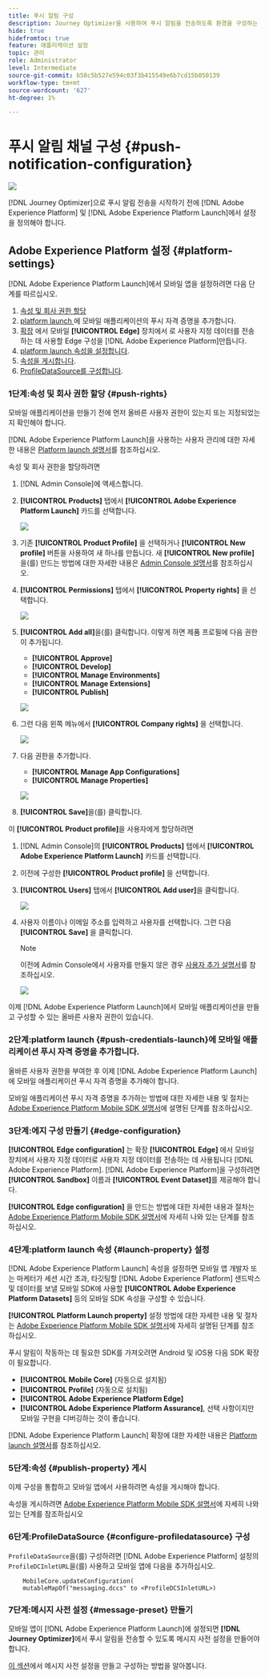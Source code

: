 ```yaml
---
title: 푸시 알림 구성
description: Journey Optimizer을 사용하여 푸시 알림을 전송하도록 환경을 구성하는 방법을 알아봅니다
hide: true
hidefromtoc: true
feature: 애플리케이션 설정
topic: 관리
role: Administrator
level: Intermediate
source-git-commit: b58c5b527e594c03f3b415549e6b7cd15b050139
workflow-type: tm+mt
source-wordcount: '627'
ht-degree: 1%

---
```


# 푸시 알림 채널 구성 {#push-notification-configuration}

![](assets/do-not-localize/badge.png)

[!DNL Journey Optimizer]으로 푸시 알림 전송을 시작하기 전에 [!DNL Adobe Experience Platform] 및 [!DNL Adobe Experience Platform Launch]에서 설정을 정의해야 합니다.

## Adobe Experience Platform 설정 {#platform-settings}

[!DNL Adobe Experience Platform Launch]에서 모바일 앱을 설정하려면 다음 단계를 따르십시오.

1. [속성 및 회사 권한 할당](#push-rights)
1. [platform launch ](#push-credentials-launch)에 모바일 애플리케이션의 푸시 자격 증명을 추가합니다.
1. [확장](#edge-configuration) 에서 모바일  **[!UICONTROL Edge]** 장치에서 로 사용자 지정 데이터를 전송하는 데 사용할 Edge 구성을  [!DNL Adobe Experience Platform]만듭니다.
1. [platform launch 속성을 설정합니다](#launch-property).
1. [속성을 게시합니다](#publish-property).
1. [ProfileDataSource를 구성합니다](#configure-profiledatasource).

### 1단계:속성 및 회사 권한 할당 {#push-rights}

모바일 애플리케이션을 만들기 전에 먼저 올바른 사용자 권한이 있는지 또는 지정되었는지 확인해야 합니다.

[!DNL Adobe Experience Platform Launch]을 사용하는 사용자 관리에 대한 자세한 내용은 [Platform launch 설명서](https://experienceleague.adobe.com/docs/launch/using/admin/user-permissions.html#experience-cloud-permissions)를 참조하십시오.

속성 및 회사 권한을 할당하려면

1. [!DNL Admin Console]에 액세스합니다.

1. **[!UICONTROL Products]** 탭에서 **[!UICONTROL Adobe Experience Platform Launch]** 카드를 선택합니다.

   ![](assets/push_product_1.png)

1. 기존 **[!UICONTROL Product Profile]** 을 선택하거나 **[!UICONTROL New profile]** 버튼을 사용하여 새 하나를 만듭니다. 새 **[!UICONTROL New profile]**&#x200B;을(를) 만드는 방법에 대한 자세한 내용은 [Admin Console 설명서](https://experienceleague.adobe.com/docs/experience-platform/access-control/ui/create-profile.html#ui)를 참조하십시오.

1. **[!UICONTROL Permissions]** 탭에서 **[!UICONTROL Property rights]** 을 선택합니다.

   ![](assets/push_product_2.png)

1. **[!UICONTROL Add all]**&#x200B;을(를) 클릭합니다. 이렇게 하면 제품 프로필에 다음 권한이 추가됩니다.
   * **[!UICONTROL Approve]**
   * **[!UICONTROL Develop]**
   * **[!UICONTROL Manage Environments]**
   * **[!UICONTROL Manage Extensions]**
   * **[!UICONTROL Publish]**

   ![](assets/push_product_3.png)

1. 그런 다음 왼쪽 메뉴에서 **[!UICONTROL Company rights]** 을 선택합니다.

   ![](assets/push_product_4.png)

1. 다음 권한을 추가합니다.

   * **[!UICONTROL Manage App Configurations]**
   * **[!UICONTROL Manage Properties]**

   ![](assets/push_product_5.png)

1. **[!UICONTROL Save]**&#x200B;을(를) 클릭합니다.

이 **[!UICONTROL Product profile]**&#x200B;을 사용자에게 할당하려면

1. [!DNL Admin Console]의 **[!UICONTROL Products]** 탭에서 **[!UICONTROL Adobe Experience Platform Launch]** 카드를 선택합니다.

1. 이전에 구성한 **[!UICONTROL Product profile]** 을 선택합니다.

1. **[!UICONTROL Users]** 탭에서 **[!UICONTROL Add user]**&#x200B;을 클릭합니다.

   ![](assets/push_product_6.png)

1. 사용자 이름이나 이메일 주소를 입력하고 사용자를 선택합니다. 그런 다음 **[!UICONTROL Save]** 을 클릭합니다.

   >[!NOTE]
   >
   >이전에 Admin Console에서 사용자를 만들지 않은 경우 [사용자 추가 설명서](https://helpx.adobe.com/enterprise/admin-guide.html/enterprise/using/manage-users-individually.ug.html#add-users)를 참조하십시오.

   ![](assets/push_product_7.png)


이제 [!DNL Adobe Experience Platform Launch]에서 모바일 애플리케이션을 만들고 구성할 수 있는 올바른 사용자 권한이 있습니다.

### 2단계:platform launch {#push-credentials-launch}에 모바일 애플리케이션 푸시 자격 증명을 추가합니다.

올바른 사용자 권한을 부여한 후 이제 [!DNL Adobe Experience Platform Launch]에 모바일 애플리케이션 푸시 자격 증명을 추가해야 합니다.

모바일 애플리케이션 푸시 자격 증명을 추가하는 방법에 대한 자세한 내용 및 절차는 [Adobe Experience Platform Mobile SDK 설명서](https://aep-sdks.gitbook.io/docs/beta/adobe-journey-optimizer#configure-the-journey-optimizer-extension-in-launch)에 설명된 단계를 참조하십시오.

<!--
Note that to add push credentials in [!DNL Adobe Experience Platform Launch], the owner of the mobile app should fetch them from APNs/FCM.
1. From [!DNL Adobe Experience Platform Launch], ensure that **[!UICONTROL Client Side]** is selected in the drop-down menu.

1. Select the **[!UICONTROL App Configurations]** tab in the left-hand panel and click **[!UICONTROL App Configuration]** to create a new configuration.

1. Enter a **[!UICONTROL Name]** for the configuration.

1. From the **[!UICONTROL Messaging Service Type]** drop-down menu, select the **[!UICONTROL Messaging service type]** to be used for these credentials. Here, we selected **[!UICONTROL Apple Push Notification Service]** since we are working with iOS.

1. Enter the mobile app **[!UICONTROL Bundle Id]** in the **[!UICONTROL App ID (iOS Bundle ID)]** field if you are using Apple push notification service or in the **[!UICONTROL App ID (Android package name)]** field if you are using Firebase Cloud Messaging.

    ![](assets/push_launch_app_configuration.png)

1. Drag and drop the .p8 key file or the .json private key file to the **[!UICONTROL Push Credentials]** field.

1. Enter the **[!UICONTROL Key Id]** and **[!UICONTROL Team Id]** if you are using Apple push notification service.

1. Click **[!UICONTROL Save]** to create your app configuration.
-->

### 3단계:에지 구성 만들기 {#edge-configuration}

**[!UICONTROL Edge configuration]** 는 확장 **[!UICONTROL Edge]** 에서 모바일 장치에서 사용자 지정 데이터로 사용자 지정 데이터를 전송하는 데 사용됩니다 [!DNL Adobe Experience Platform].
[!DNL Adobe Experience Platform]을 구성하려면 **[!UICONTROL Sandbox]** 이름과 **[!UICONTROL Event Dataset]**&#x200B;를 제공해야 합니다.

**[!UICONTROL Edge configuration]** 을 만드는 방법에 대한 자세한 내용과 절차는 [Adobe Experience Platform Mobile SDK 설명서](https://aep-sdks.gitbook.io/docs/getting-started/configure-datastreams)에 자세히 나와 있는 단계를 참조하십시오.


<!--
1. From [!DNL Adobe Experience Platform Launch], select the **[!UICONTROL Edge Configurations]** tab and click **[!UICONTROL Edge Configurations]**.
    
1. Select **[!UICONTROL New Edge Configuration]** to add a new **[!UICONTROL Edge Configuration]**.
1. Enter a **[!UICONTROL Name]** and click **[!UICONTROL Save]**

1. Click the **[!UICONTROL Adobe Experience Platform]** toggle to enable it.

1. Fill in the **[!UICONTROL Sandbox]**, **[!UICONTROL Event dataset]** and **[!UICONTROL Profile Dataset]** fields. Then, click **[!UICONTROL Save]**.
    
    ![](assets/push-config-4.png)
-->

### 4단계:platform launch 속성 {#launch-property} 설정

[!DNL Adobe Experience Platform Launch] 속성을 설정하면 모바일 앱 개발자 또는 마케터가 세션 시간 초과, 타깃팅할 [!DNL Adobe Experience Platform] 샌드박스 및 데이터를 보낼 모바일 SDK에 사용할 **[!UICONTROL Adobe Experience Platform Datasets]** 등의 모바일 SDK 속성을 구성할 수 있습니다.

**[!UICONTROL Platform Launch property]** 설정 방법에 대한 자세한 내용 및 절차는 [Adobe Experience Platform Mobile SDK 설명서](https://aep-sdks.gitbook.io/docs/getting-started/create-a-mobile-property#create-a-mobile-property)에 자세히 설명된 단계를 참조하십시오.

푸시 알림이 작동하는 데 필요한 SDK를 가져오려면 Android 및 iOS용 다음 SDK 확장이 필요합니다.

* **[!UICONTROL Mobile Core]** (자동으로 설치됨)
* **[!UICONTROL Profile]** (자동으로 설치됨)
* **[!UICONTROL Adobe Experience Platform Edge]**
* **[!UICONTROL Adobe Experience Platform Assurance]**, 선택 사항이지만 모바일 구현을 디버깅하는 것이 좋습니다.

[!DNL Adobe Experience Platform Launch] 확장에 대한 자세한 내용은 [Platform launch 설명서](https://experienceleague.adobe.com/docs/launch-learn/implementing-in-mobile-android-apps-with-launch/configure-launch/launch-add-extensions.html)를 참조하십시오.

<!--

1. From [!DNL Adobe Experience Platform Launch], ensure that **[!UICONTROL Client Side]** is selected in the drop-down menu.

1. select the **[!UICONTROL Properties]** tab and click **[!UICONTROL New Property]**.

    ![](assets/push-config-6.png)

1. Enter a **[!UICONTROL Name]** for your new property.

1. Select **[!UICONTROL Mobile]** as **[!UICONTROL Platform]**.

    ![](assets/push-config-7.png)

1. Click **[!UICONTROL Save]** to create your new property.

To configure **[!UICONTROL Adobe Experience Platform Edge Extension]** to send custom data from mobile devices to [!DNL Adobe Experience Platform].

1. Select your previously created property and select the **[!UICONTROL Extensions]** tab to view the extensions for this property.

    ![](assets/push-config-8.png)

1. Click **[!UICONTROL Configure]** under the **[!UICONTROL Adobe Experience Platform Edge]** Network' extension.

1. From the **[!UICONTROL Edge Configuration]** drop-down list, select the **[!UICONTROL Edge Configuration]** created in the previous steps. For more information on **[!UICONTROL Edge Configuration]**, refer to this [section](#edge-configuration).

1. Click **[!UICONTROL Save]**.

To configure **[!UICONTROL Adobe Experience Platform Messaging]** extension to send push profile and push interactions to the correct datasets, follow the same steps as above. Use **[!UICONTROL Sandbox]**, **[!UICONTROL Event dataset]** and **[!UICONTROL Profile Dataset]** created in the [Adobe Experience Platform setup](#edge-configuration).
-->

### 5단계:속성 {#publish-property} 게시

이제 구성을 통합하고 모바일 앱에서 사용하려면 속성을 게시해야 합니다.

속성을 게시하려면 [Adobe Experience Platform Mobile SDK 설명서](https://aep-sdks.gitbook.io/docs/getting-started/create-a-mobile-property#publish-the-configuration)에 자세히 나와 있는 단계를 참조하십시오

### 6단계:ProfileDataSource {#configure-profiledatasource} 구성

`ProfileDataSource`을(를) 구성하려면 [!DNL Adobe Experience Platform] 설정의 `ProfileDCInletURL`을(를) 사용하고 모바일 앱에 다음을 추가하십시오.

```
    MobileCore.updateConfiguration(
    mutableMapOf("messaging.dccs" to <ProfileDCSInletURL>)
```

<!--
## Test your mobile app with custom action {#mobile-app-test}

After configuring your mobile app in both Adobe Experience Platform and Adobe Launch, you can now test it before sending push notifications to your profiles. In this use case, we will create a journey to target our mobile app and set a custom action which will trigger the push notification.

You can use a test mobile app for this use case. For more on this, refer to this [page](https://wiki.corp.adobe.com/pages/viewpage.action?spaceKey=CJM&title=Details+of+setting+the+mobile+test+app) (internal use only).

For this journey to work, you need to create an XDM schema. For more information, refer to [XDM documentation](https://experienceleague.adobe.com/docs/experience-platform/xdm/schema/composition.html?lang=en#schemas-and-data-ingestion).

1. In the left menu, click **[!UICONTROL Data]** then **[!UICONTROL Schemas]** under **[!UICONTROL Data management]** to create your XDM schema.

    ![](assets/test_push_1.png)

1. Click **[!UICONTROL Create schema]** then select **[!UICONTROL XDM Experience event]**.

    ![](assets/test_push_2.png)

1. In the right pane, enter the name of your schema and description. Enable this schema for **[!UICONTROL Profile]**.

1. In the left pane, click **[!UICONTROL Add]** under **[!UICONTROL Mixins]** and select  **[!UICONTROL Create a new Mixin]**. For more information on how to create mixin, refer to [XDM System documentation](https://experienceleague.adobe.com/docs/experience-platform/xdm/api/create-mixin.html?lang=en#api).

    ![](assets/test_push_3.png)

1. Enter a **[!UICONTROL Display Name]** and a **[!UICONTROL Description]**. Click **[!UICONTROL Add mixin]** when done.

    ![](assets/test_push_4.png)

1. In the **[!UICONTROL Field properties]** window, add a **[!UICONTROL Field name]**, **[!UICONTROL Display name]** and select **[!UICONTROL String]** as **[!UICONTROL Type]**.

    ![](assets/test_push_5.png)

1. Check **[!UICONTROL Required]** and click **[!UICONTROL Apply]**.

1. Click **[!UICONTROL Save]**. Your schema is now created and can be used in an **[!UICONTROL Event schema]**.

You then need to set up an **[!UICONTROL Event schema]** where you will set the custom action which you will need to enter in your mobile app to trigger your push notification.

1. From the left menu of the home page, click the **[!UICONTROL Admin]** icon, then click **[!UICONTROL Manage]** from the **[!UICONTROL Events]** card to create your new **[!UICONTROL Event schema]**.

1. Click **[!UICONTROL Add]**, the event configuration pane opens on the right side of the screen.

    ![](assets/test_push_6.png)

1. Enter the name of your event. You can also add a description.

1. In the **[!UICONTROL Event ID type]** field, select **[!UICONTROL Rule Based]**.

1. In the **[!UICONTROL Parameters]**, select your previously created XDM event.

    ![](assets/test_push_7.png)

1. Click **[!UICONTROL Edit]** in the **[!UICONTROL Event ID condition]** field.

1. Drag and your previously added mixin to define the condition that will be used by the system to identify the events that will trigger your journey.

    ![](assets/test_push_8.png)

1. Type in the syntax that you will need to use to trigger your push notification in your test app, in this example **order confirmation**.

    ![](assets/test_push_9.png)

1. Select **[!UICONTROL ECID]** as your **[!UICONTROL Namespace]**.

1. Click **[!UICONTROL Ok]** then **[!UICONTROL Save]**.

Your **[!UICONTROL Event schema]** is now created and can now be used in a journey.

1. In the left menu from [!DNL Journey Optimizer] homepage, click **[!UICONTROL Journeys]**.

1. Click **[!UICONTROL Create]** to create a new journey.

    ![](assets/test_push_10.png)

1. Edit the journey's properties in the configuration pane displayed on the right side. Learn more in this [section](building-journeys/journey-gs.md#change-properties).

1. Start by drag and dropping the **[!UICONTROL Event schema]** created in the previous steps from the **[!UICONTROL Events]** drop-down.

    ![](assets/test_push_11.png)

1. From the **[!UICONTROL Actions]** drop-down, drag and drop a **[!UICONTROL Message]** activity to your journey.

1. Select a previously created message. For more information on how to create push notifications, refer to this [page](create-message.md).

1. Drag and drop an **[!UICONTROL End]** activity to your journey.

1. Activate **[!UICONTROL Test]** to your journey to start testing your push notifications and click **[!UICONTROL Trigger an event]**.

    ![](assets/test_push_12.png)

1. Enter your ECID in the **[!UICONTROL Key]** field then your event that will trigger the push notification in our case **order confirmation**.

    ![](assets/test_push_13.png)

1. Click **[!UICONTROL Send]**.

Your event will be triggered and you will receive your push notification to your mobile app.

![](assets/test_push_14.png)
-->

### 7단계:메시지 사전 설정 {#message-preset} 만들기

모바일 앱이 [!DNL Adobe Experience Platform Launch]에 설정되면 **[!DNL Journey Optimizer]**&#x200B;에서 푸시 알림을 전송할 수 있도록 메시지 사전 설정을 만들어야 합니다.

[이 섹션](configuration/message-presets.md)에서 메시지 사전 설정을 만들고 구성하는 방법을 알아봅니다.